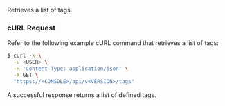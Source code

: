 Retrieves a list of tags.

### cURL Request

Refer to the following example cURL command that retrieves a list of tags:

```bash
$ curl -k \
  -u <USER> \
  -H 'Content-Type: application/json' \
  -X GET \
  "https://<CONSOLE>/api/v<VERSION>/tags"
```
A successful response returns a list of defined tags.